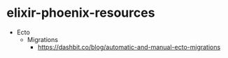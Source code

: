 # elixir-phoenix-resources

* Ecto
  * Migrations
    *  https://dashbit.co/blog/automatic-and-manual-ecto-migrations
